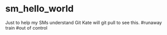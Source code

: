 # sm_hello_world
Just to help my SMs understand Git
Kate will git pull to see this.
#runaway train #out of control 